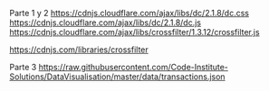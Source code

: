 Parte 1 y 2
https://cdnjs.cloudflare.com/ajax/libs/dc/2.1.8/dc.css
https://cdnjs.cloudflare.com/ajax/libs/dc/2.1.8/dc.js
https://cdnjs.cloudflare.com/ajax/libs/crossfilter/1.3.12/crossfilter.js

https://cdnjs.com/libraries/crossfilter

Parte 3
https://raw.githubusercontent.com/Code-Institute-Solutions/DataVisualisation/master/data/transactions.json